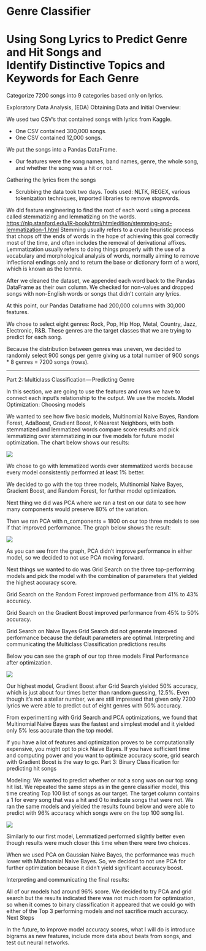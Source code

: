 # Genre Classifier
# Using Song Lyrics to Predict Genre and Hit Songs and Identify Distinctive Topics and Keywords for Each Genre
Categorize 7200 songs into 9 categories based only on lyrics.

Exploratory Data Analysis, (EDA)
Obtaining Data and Initial Overview:

We used two CSV’s that contained songs with lyrics from Kaggle. 
- One CSV contained 300,000 songs.
- One CSV contained 12,000 songs.

We put the songs into a Pandas DataFrame. 
- Our features were the song names, band names, genre, the whole song, and whether the song was a hit or not.

Gathering the lyrics from the songs
- Scrubbing the data took two days.
Tools used: NLTK, REGEX, various tokenization techniques, imported libraries to remove stopwords.

We did feature engineering to find the root of each word using a process called stemmatizing and lemmatizing on the words.
https://nlp.stanford.edu/IR-book/html/htmledition/stemming-and-lemmatization-1.html
Stemming usually refers to a crude heuristic process that chops off the ends of words in the hope of achieving this goal correctly most of the time, and often includes the removal of derivational affixes. 
Lemmatization usually refers to doing things properly with the use of a vocabulary and morphological analysis of words, normally aiming to remove inflectional endings only and to return the base or dictionary form of a word, which is known as the lemma.

After we cleaned the dataset, we appended each word back to the Pandas DataFrame as their own column. We checked for non-values and dropped songs with non-English words or songs that didn’t contain any lyrics.

At this point, our Pandas Dataframe had 200,000 columns with 30,000 features.
[]()

We chose to select eight genres: Rock, Pop, Hip Hop, Metal, Country, Jazz, Electronic, R&B. 
These genres are the target classes that we are trying to predict for each song.

Because the distribution between genres was uneven, we decided to randomly select 900 songs per genre giving us a total number of 900 songs * 8 genres = 7200 songs (rows).
_____________________________________________
Part 2: Multiclass Classification — Predicting Genre

In this section, we are going to use the features and rows we have to connect each input’s relationship to the output. We use the models.
Model Optimization: Choosing models

We wanted to see how five basic models, Multinomial Naive Bayes, Random Forest, AdaBoost, Gradient Boost, K-Nearest Neighbors, with both stemmatized and lemmatized words compare score results and pick lemmatizing over stemmatizing in our five models for future model optimization. The chart below shows our results:

![](https://github.com/Botafogo1894/Project3/blob/master/basic%205%20models.png)

We chose to go with lemmatized words over stemmatized words because every model consistently performed at least 1% better.

We decided to go with the top three models, Multinomial Naive Bayes, Gradient Boost, and Random Forest, for further model optimization.

Next thing we did was PCA where we ran a test on our data to see how many components would preserve 80% of the variation.

Then we ran PCA with n_components = 1800 on our top three models to see if that improved performance. The graph below shows the result:

![](https://github.com/Botafogo1894/Project3/blob/master/PCA%20for%20part%201.png)

As you can see from the graph, PCA didn’t improve performance in either model, so we decided to not use PCA moving forward.

Next things we wanted to do was Grid Search on the three top-performing models and pick the model with the combination of parameters that yielded the highest accuracy score.

Grid Search on the Random Forest improved performance from 41% to 43% accuracy.

Grid Search on the Gradient Boost improved performance from 45% to 50% accuracy.

Grid Search on Naive Bayes Grid Search did not generate improved performance because the default parameters are optimal.
Interpreting and communicating the Multiclass Classification predictions results

Below you can see the graph of our top three models Final Performance after optimization.

![](https://github.com/Botafogo1894/Project3/blob/master/top%203%20models.png)

Our highest model, Gradient Boost after Grid Search yielded 50% accuracy, which is just about four times better than random guessing, 12.5%. Even though it’s not a stellar number, we are still impressed that given only 7200 lyrics we were able to predict out of eight genres with 50% accuracy.

From experimenting with Grid Search and PCA optimizations, we found that Multinomial Naive Bayes was the fastest and simplest model and it yielded only 5% less accurate than the top model.

If you have a lot of features and optimization proves to be computationally expensive, you might opt to pick Naive Bayes. If you have sufficient time and computing power and you want to optimize accuracy score, grid search with Gradient Boost is the way to go.
Part 3: Binary Classification for predicting hit songs

Modeling: We wanted to predict whether or not a song was on our top song hit list. We repeated the same steps as in the genre classifier model, this time creating Top 100 list of songs as our target. The target column contains a 1 for every song that was a hit and 0 to indicate songs that were not. We ran the same models and yielded the results found below and were able to predict with 96% accuracy which songs were on the top 100 song list.

![](https://github.com/Botafogo1894/Project3/blob/master/basic%205%20for%20binary%20problem.png)

Similarly to our first model, Lemmatized performed slightly better even though results were much closer this time when there were two choices.

When we used PCA on Gaussian Naive Bayes, the performance was much lower with Multinomial Naive Bayes. So, we decided to not use PCA for further optimization because it didn’t yield significant accuracy boost.

Interpreting and communicating the final results:

All of our models had around 96% score. We decided to try PCA and grid search but the results indicated there was not much room for optimization, so when it comes to binary classification it appeared that we could go with either of the Top 3 performing models and not sacrifice much accuracy.
Next Steps

In the future, to improve model accuracy scores, what I will do is introduce bigrams as new features, include more data about beats from songs, and test out neural networks.
